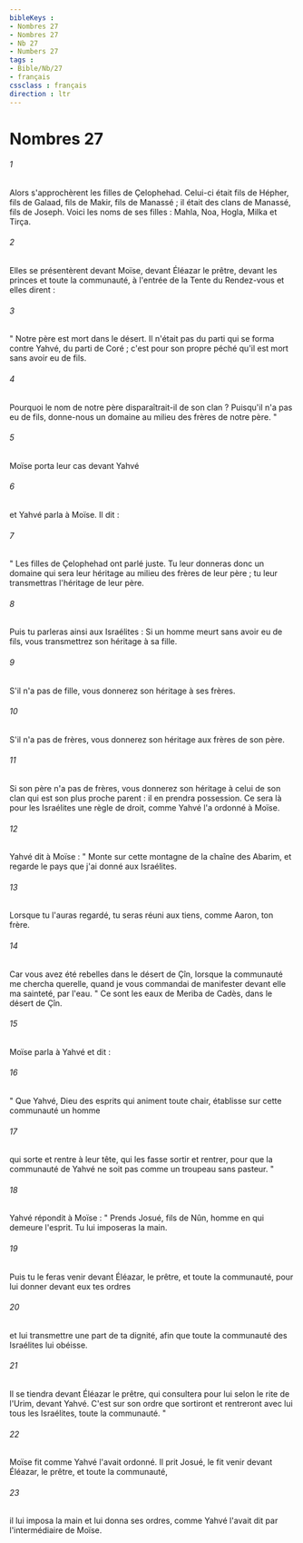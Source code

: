 ```yaml
---
bibleKeys : 
- Nombres 27
- Nombres 27
- Nb 27
- Numbers 27
tags : 
- Bible/Nb/27
- français
cssclass : français
direction : ltr
---
```


# Nombres 27

###### 1
Alors s'approchèrent les filles de Çelophehad. Celui-ci était fils de Hépher, fils de Galaad, fils de Makir, fils de Manassé ; il était des clans de Manassé, fils de Joseph. Voici les noms de ses filles : Mahla, Noa, Hogla, Milka et Tirça. 
###### 2
Elles se présentèrent devant Moïse, devant Éléazar le prêtre, devant les princes et toute la communauté, à l'entrée de la Tente du Rendez-vous et elles dirent : 
###### 3
" Notre père est mort dans le désert. Il n'était pas du parti qui se forma contre Yahvé, du parti de Coré ; c'est pour son propre péché qu'il est mort sans avoir eu de fils. 
###### 4
Pourquoi le nom de notre père disparaîtrait-il de son clan ? Puisqu'il n'a pas eu de fils, donne-nous un domaine au milieu des frères de notre père. "
###### 5
Moïse porta leur cas devant Yahvé 
###### 6
et Yahvé parla à Moïse. Il dit : 
###### 7
" Les filles de Çelophehad ont parlé juste. Tu leur donneras donc un domaine qui sera leur héritage au milieu des frères de leur père ; tu leur transmettras l'héritage de leur père. 
###### 8
Puis tu parleras ainsi aux Israélites : Si un homme meurt sans avoir eu de fils, vous transmettrez son héritage à sa fille. 
###### 9
S'il n'a pas de fille, vous donnerez son héritage à ses frères. 
###### 10
S'il n'a pas de frères, vous donnerez son héritage aux frères de son père. 
###### 11
Si son père n'a pas de frères, vous donnerez son héritage à celui de son clan qui est son plus proche parent : il en prendra possession. Ce sera là pour les Israélites une règle de droit, comme Yahvé l'a ordonné à Moïse. 
###### 12
Yahvé dit à Moïse : " Monte sur cette montagne de la chaîne des Abarim, et regarde le pays que j'ai donné aux Israélites. 
###### 13
Lorsque tu l'auras regardé, tu seras réuni aux tiens, comme Aaron, ton frère. 
###### 14
Car vous avez été rebelles dans le désert de Çîn, lorsque la communauté me chercha querelle, quand je vous commandai de manifester devant elle ma sainteté, par l'eau. " Ce sont les eaux de Meriba de Cadès, dans le désert de Çîn. 
###### 15
Moïse parla à Yahvé et dit : 
###### 16
" Que Yahvé, Dieu des esprits qui animent toute chair, établisse sur cette communauté un homme 
###### 17
qui sorte et rentre à leur tête, qui les fasse sortir et rentrer, pour que la communauté de Yahvé ne soit pas comme un troupeau sans pasteur. " 
###### 18
Yahvé répondit à Moïse : " Prends Josué, fils de Nûn, homme en qui demeure l'esprit. Tu lui imposeras la main. 
###### 19
Puis tu le feras venir devant Éléazar, le prêtre, et toute la communauté, pour lui donner devant eux tes ordres 
###### 20
et lui transmettre une part de ta dignité, afin que toute la communauté des Israélites lui obéisse. 
###### 21
Il se tiendra devant Éléazar le prêtre, qui consultera pour lui selon le rite de l'Urim, devant Yahvé. C'est sur son ordre que sortiront et rentreront avec lui tous les Israélites, toute la communauté. "
###### 22
Moïse fit comme Yahvé l'avait ordonné. Il prit Josué, le fit venir devant Éléazar, le prêtre, et toute la communauté, 
###### 23
il lui imposa la main et lui donna ses ordres, comme Yahvé l'avait dit par l'intermédiaire de Moïse. 
